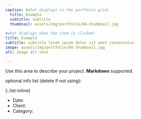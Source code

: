 ```yaml
---
caption: #what displays in the portfolio grid:
  title: Example
  subtitle: subtitle
  thumbnail: assets/img/portfolio/04-thumbnail.jpg
  
#what displays when the item is clicked:
title: Example
subtitle: subtitle lorem ipsum dolor sit amet consectetur.
image: assets/img/portfolio/04-thumbnail.jpg
alt: image alt text

---
```

Use this area to describe your project. **Markdown** supported.

optional info list (delete if not using):

{:.list-inline} 
- Date: 
- Client: 
- Category: 

